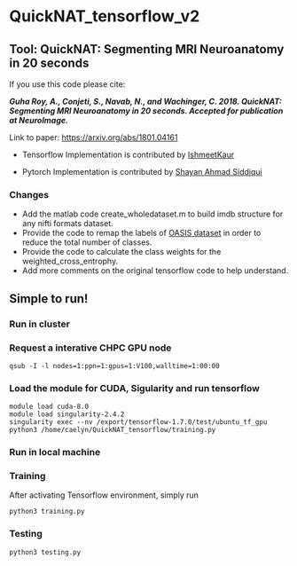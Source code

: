 # QuickNAT_tensorflow_v2
Tool: QuickNAT: Segmenting MRI Neuroanatomy in 20 seconds
-----------------------------------------------------------

If you use this code please cite:

**_Guha Roy, A., Conjeti, S., Navab, N., and Wachinger, C. 2018. QuickNAT: Segmenting MRI Neuroanatomy in 20 seconds. Accepted for publication at NeuroImage._**

Link to paper: https://arxiv.org/abs/1801.04161

- Tensorflow Implementation is contributed by [IshmeetKaur](https://github.com/IshmeetKaur/QuickNAT_tensorflow)

- Pytorch Implementation is contributed by [Shayan Ahmad Siddiqui](https://github.com/ai-med/quickNAT_pytorch)

### Changes
- Add the matlab code create_wholedataset.m to build imdb structure for any nifti formats dataset. 
- Provide the code to remap the labels of [OASIS dataset](https://www.oasis-brains.org/) in order to reduce the total number of classes.
- Provide the code to calculate the class weights for the weighted_cross_entrophy.
- Add more comments on the original tensorflow code to help understand. 

Simple to run!
----------------------------
### Run in cluster
### Request a interative CHPC GPU node
```
qsub -I -l nodes=1:ppn=1:gpus=1:V100,walltime=1:00:00
```
### Load the module for CUDA, Sigularity and run tensorflow
```
module load cuda-8.0
module load singularity-2.4.2
singularity exec --nv /export/tensorflow-1.7.0/test/ubuntu_tf_gpu python3 /home/caelyn/QuickNAT_tensorflow/training.py
```
### Run in local machine
### Training
After activating Tensorflow environment, simply run
```
python3 training.py 
```
### Testing
```
python3 testing.py
```
